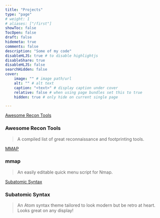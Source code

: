 ```yaml
---
title: "Projects"
type: "page"
# weight: 1
# aliases: ["/first"]
showToc: false
TocOpen: false
draft: false
hidemeta: true
comments: false
description: "Some of my code"
disableHLJS: true # to disable highlightjs
disableShare: true
disableHLJS: false
searchHidden: false
cover:
    image: "" # image path/url
    alt: "" # alt text
    caption: "<text>" # display caption under cover
    relative: false # when using page bundles set this to true
    hidden: true # only hide on current single page

---
```


[Awesome Recon Tools](https://github.com/nahberry/blog.dev.repo/blob/main/resources/Images/recontools.PNG)

### Awesome Recon Tools  
> A compiled list of great reconnaissance and footprinting tools.  

[MMAP](https://github.com/nahberry/blog.dev.repo/blob/main/resources/Images/mmap.PNG)

### mmap
> An easily editable quick menu script for Nmap.

[Subatomic Syntax](https://github.com/nahberry/blog.dev.repo/blob/main/resources/Images/subatomic.png)

### Subatomic Syntax
> An Atom syntax theme tailored to look modern but be retro at heart. Looks great on any display! 

